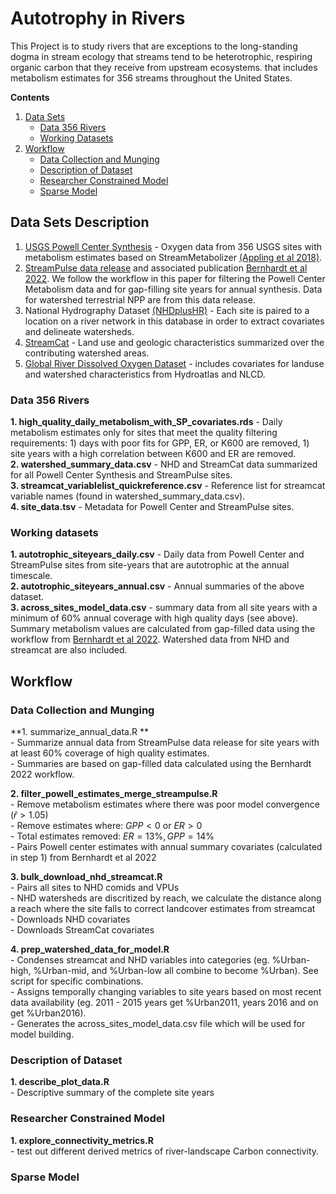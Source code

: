 # Autotrophy in Rivers

This Project is to study rivers that are exceptions to the long-standing dogma in stream ecology that streams tend to be heterotrophic, respiring organic carbon that they receive from upstream ecosystems.  that includes metabolism estimates for 356 streams throughout the United States. 


**Contents**
  
1. [Data Sets](#data-sets-description)  
    - [Data 356 Rivers](#data-356-rivers)  
    - [Working Datasets](#working-datasets)  
2. [Workflow](#workflow)  
    - [Data Collection and Munging](#data-collection-and-munging)  
    - [Description of Dataset](#description-of-dataset)  
    - [Researcher Constrained Model](#researcher-constrained-model)  
    - [Sparse Model](#sparse-model)  

<!-- Data Sets description -->
## Data Sets Description

1.  [USGS Powell Center Synthesis](https://www.sciencebase.gov/catalog/item/59eb9c0ae4b0026a55ffe389) - Oxygen data from 356 USGS sites with metabolism estimates based on StreamMetabolizer [(Appling et al 2018)](https://www.nature.com/articles/sdata2018292). 
2. [StreamPulse data release](https://figshare.com/articles/software/Code_and_RDS_data_for_Bernhardt_et_al_2022_PNAS_/19074140?backTo=/collections/Data_and_code_for_Bernhardt_et_al_2022_PNAS_/5812160) and associated publication [Bernhardt et al 2022](https://www.pnas.org/doi/abs/10.1073/pnas.2121976119). We follow the workflow in this paper for filtering the Powell Center Metabolism data and for gap-filling site years for annual synthesis. Data for watershed terrestrial NPP are from this data release.
3. National Hydrography Dataset [(NHDplusHR)](https://www.usgs.gov/national-hydrography/nhdplus-high-resolution) - Each site is paired to a location on a river network in this database in order to extract covariates and delineate watersheds. 
4. [StreamCat](https://www.epa.gov/national-aquatic-resource-surveys/streamcat-dataset) - Land use and geologic characteristics summarized over the contributing watershed areas. 
5. [Global River Dissolved Oxygen Dataset](https://www.sciencebase.gov/catalog/item/606f60afd34ef99870188ee5) - includes covariates for landuse and watershed characteristics from Hydroatlas and NLCD.


<!-- Data 356 Rivers -->
### Data 356 Rivers

**1. high_quality_daily_metabolism_with_SP_covariates.rds**  -  Daily metabolism estimates only for sites that meet the quality filtering requirements: 1) days with poor fits for GPP, ER, or K600 are removed, 1) site years with a high correlation between K600 and ER are removed.  
**2. watershed_summary_data.csv**  -  NHD and StreamCat data summarized for all Powell Center Synthesis and StreamPulse sites.  
**3. streamcat_variablelist_quickreference.csv**  -  Reference list for streamcat variable names (found in watershed_summary_data.csv).  
**4. site_data.tsv**  -  Metadata for Powell Center and StreamPulse sites.  

<!-- Working data -->
### Working datasets
**1. autotrophic_siteyears_daily.csv**  -  Daily data from Powell Center and StreamPulse sites from site-years that are autotrophic at the annual timescale.  
**2. autotrophic_siteyears_annual.csv**  -  Annual summaries of the above dataset.  
**3. across_sites_model_data.csv**  -  summary data from all site years with a minimum of 60% annual coverage with high quality days (see above). Summary metabolism values are calculated from gap-filled data using the workflow from [Bernhardt et al 2022](https://www.pnas.org/doi/abs/10.1073/pnas.2121976119). Watershed data from NHD and streamcat are also included.  


<!-- Workflow -->
## Workflow

<!-- data collection and munging -->
### Data Collection and Munging

**1. summarize_annual_data.R **  
    - Summarize annual data from StreamPulse data release for site years with at least 60% coverage of high quality estimates.   
    - Summaries are based on gap-filled data calculated using the Bernhardt 2022 workflow.  
    
**2. filter_powell_estimates_merge_streampulse.R**  
    - Remove metabolism estimates where there was poor model convergence ($\hat{r} > 1.05$)  
    - Remove estimates where: $GPP < 0$ or $ER > 0$  
    - Total estimates removed: $ER = 13\%, GPP = 14\%$  
    - Pairs Powell center estimates with annual summary covariates (calculated in step 1) from Bernhardt et al 2022  
    
**3. bulk_download_nhd_streamcat.R**  
    - Pairs all sites to NHD comids and VPUs  
    - NHD watersheds are discritized by reach, we calculate the distance along a reach where the site falls to correct landcover estimates from streamcat  
    - Downloads NHD covariates  
    - Downloads StreamCat covariates   
    
**4. prep_watershed_data_for_model.R**  
    - Condenses streamcat and NHD variables into categories (eg. %Urban-high, %Urban-mid, and %Urban-low all combine to become %Urban). See script for specific combinations.  
    - Assigns temporally changing variables to site years based on most recent data availability (eg. 2011 - 2015 years get %Urban2011, years 2016 and on get %Urban2016).  
    - Generates the across_sites_model_data.csv file which will be used for model building.  
    
    
<!-- Description of Dataset -->
### Description of Dataset

**1. describe_plot_data.R**    
    - Descriptive summary of the complete site years  
    
<!-- Researcher Constrained Model -->
### Researcher Constrained Model

**1. explore_connectivity_metrics.R**  
    - test out different derived metrics of river-landscape Carbon connectivity.
    
<!-- Sparse Model -->
### Sparse Model

